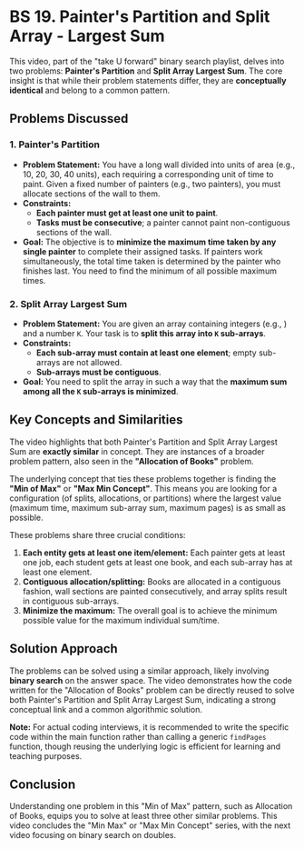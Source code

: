 
# BS 19. Painter's Partition and Split Array - Largest Sum

This video, part of the "take U forward" binary search playlist, delves into two problems: **Painter's Partition** and **Split Array Largest Sum**. The core insight is that while their problem statements differ, they are **conceptually identical** and belong to a common pattern.

## Problems Discussed

### 1. Painter's Partition
*   **Problem Statement:** You have a long wall divided into units of area (e.g., 10, 20, 30, 40 units), each requiring a corresponding unit of time to paint. Given a fixed number of painters (e.g., two painters), you must allocate sections of the wall to them.
*   **Constraints:**
    *   **Each painter must get at least one unit to paint**.
    *   **Tasks must be consecutive**; a painter cannot paint non-contiguous sections of the wall.
*   **Goal:** The objective is to **minimize the maximum time taken by any single painter** to complete their assigned tasks. If painters work simultaneously, the total time taken is determined by the painter who finishes last. You need to find the minimum of all possible maximum times.

### 2. Split Array Largest Sum
*   **Problem Statement:** You are given an array containing integers (e.g., ) and a number `K`. Your task is to **split this array into `K` sub-arrays**.
*   **Constraints:**
    *   **Each sub-array must contain at least one element**; empty sub-arrays are not allowed.
    *   **Sub-arrays must be contiguous**.
*   **Goal:** You need to split the array in such a way that the **maximum sum among all the `K` sub-arrays is minimized**.

## Key Concepts and Similarities

The video highlights that both Painter's Partition and Split Array Largest Sum are **exactly similar** in concept. They are instances of a broader problem pattern, also seen in the **"Allocation of Books"** problem.

The underlying concept that ties these problems together is finding the **"Min of Max"** or **"Max Min Concept"**. This means you are looking for a configuration (of splits, allocations, or partitions) where the largest value (maximum time, maximum sub-array sum, maximum pages) is as small as possible.

These problems share three crucial conditions:
1.  **Each entity gets at least one item/element:** Each painter gets at least one job, each student gets at least one book, and each sub-array has at least one element.
2.  **Contiguous allocation/splitting:** Books are allocated in a contiguous fashion, wall sections are painted consecutively, and array splits result in contiguous sub-arrays.
3.  **Minimize the maximum:** The overall goal is to achieve the minimum possible value for the maximum individual sum/time.

## Solution Approach

The problems can be solved using a similar approach, likely involving **binary search** on the answer space. The video demonstrates how the code written for the "Allocation of Books" problem can be directly reused to solve both Painter's Partition and Split Array Largest Sum, indicating a strong conceptual link and a common algorithmic solution.

**Note:** For actual coding interviews, it is recommended to write the specific code within the main function rather than calling a generic `findPages` function, though reusing the underlying logic is efficient for learning and teaching purposes.

## Conclusion

Understanding one problem in this "Min of Max" pattern, such as Allocation of Books, equips you to solve at least three other similar problems. This video concludes the "Min Max" or "Max Min Concept" series, with the next video focusing on binary search on doubles.